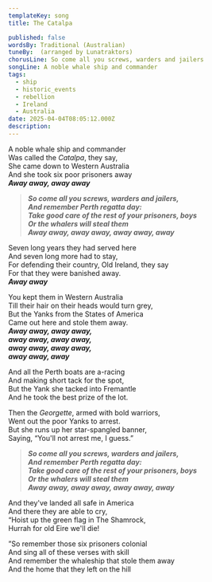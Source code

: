 ```yaml
---
templateKey: song
title: The Catalpa

published: false
wordsBy: Traditional (Australian)
tuneBy:  (arranged by Lunatraktors)
chorusLine: So come all you screws, warders and jailers
songLine: A noble whale ship and commander
tags:
  - ship
  - historic_events
  - rebellion
  - Ireland
  - Australia
date: 2025-04-04T08:05:12.000Z
description: 
---
```


A noble whale ship and commander\
Was called the *Catalpa*, they say,\
She came down to Western Australia\
And she took six poor prisoners away\
***Away away, away away***

>***So come all you screws, warders and jailers,\
And remember Perth regatta day:\
Take good care of the rest of your prisoners, boys\
Or the whalers will steal them\
Away away, away away, away away, away***

Seven long years they had served here\
And seven long more had to stay,\
For defending their country, Old Ireland, they say\
For that they were banished away.\
***Away away***

You kept them in Western Australia\
Till their hair on their heads would turn grey,\
But the Yanks from the States of America\
Came out here and stole them away.\
***Away away, away away,\
away away, away away,\
away away, away away,\
away away, away***

And all the Perth boats are a-racing\
And making short tack for the spot,\
But the Yank she tacked into Fremantle\
And he took the best prize of the lot.

Then the *Georgette*, armed with bold warriors,\
Went out the poor Yanks to arrest.\
But she runs up her star-spangled banner,\
Saying, “You'll not arrest me, I guess.”

>***So come all you screws, warders and jailers,\
And remember Perth regatta day:\
Take good care of the rest of your prisoners, boys\
Or the whalers will steal them\
Away away, away away, away away, away***

And they've landed all safe in America\
And there they are able to cry,\
“Hoist up the green flag in The Shamrock,\
Hurrah for old Eire we'll die!

”So remember those six prisoners colonial\
And sing all of these verses with skill\
And remember the whaleship that stole them away\
And the home that they left on the hill
